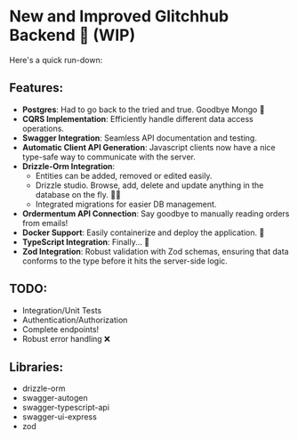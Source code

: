 # New and Improved Glitchhub Backend 🦦 (WIP)

Here's a quick run-down:

## Features:

- **Postgres**: Had to go back to the tried and true. Goodbye Mongo 👋
- **CQRS Implementation**: Efficiently handle different data access operations.
- **Swagger Integration**: Seamless API documentation and testing.
- **Automatic Client API Generation**: Javascript clients now have a nice type-safe way to communicate with the server.
- **Drizzle-Orm Integration**:
  - Entities can be added, removed or edited easily.
  - Drizzle studio. Browse, add, delete and update anything in the database on the fly. 🏃‍♂️
  - Integrated migrations for easier DB management.
- **Ordermentum API Connection**: Say goodbye to manually reading orders from emails!
- **Docker Support**: Easily containerize and deploy the application. 🐳
- **TypeScript Integration**: Finally... 💫
- **Zod Integration**: Robust validation with Zod schemas, ensuring that  data conforms to the type before it hits the server-side logic.
## TODO:
- Integration/Unit Tests
- Authentication/Authorization
- Complete endpoints!
- Robust error handling ❌

## Libraries:
- drizzle-orm
- swagger-autogen
- swagger-typescript-api
- swagger-ui-express
- zod

